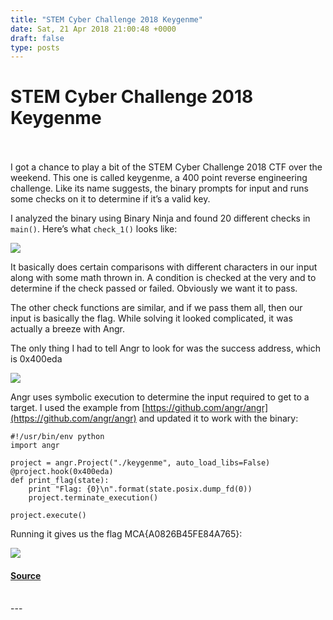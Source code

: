 ```yaml
---
title: "STEM Cyber Challenge 2018 Keygenme"
date: Sat, 21 Apr 2018 21:00:48 +0000
draft: false
type: posts
---
```

# STEM Cyber Challenge 2018 Keygenme

<br/>

<br/>
I got a chance to play a bit of the STEM Cyber Challenge 2018 CTF over the weekend. This one is called keygenme, a 400 point reverse engineering challenge. Like its name suggests, the binary prompts for input and runs some checks on it to determine if it’s a valid key.

I analyzed the binary using Binary Ninja and found 20 different checks in `main()`. Here’s what `check_1()` looks like:

![](/images/2018-04-21/01.png)

It basically does certain comparisons with different characters in our input along with some math thrown in. A condition is checked at the very and to determine if the check passed or failed. Obviously we want it to pass.

The other check functions are similar, and if we pass them all, then our input is basically the flag. While solving it looked complicated, it was actually a breeze with Angr.

The only thing I had to tell Angr to look for was the success address, which is 0x400eda

![](/images/2018-04-21/02.png)

Angr uses symbolic execution to determine the input required to get to a target. I used the example from [https://github.com/angr/angr](https://github.com/angr/angr) and updated it to work with the binary:

```
#!/usr/bin/env python
import angr

project = angr.Project("./keygenme", auto_load_libs=False)
@project.hook(0x400eda)
def print_flag(state):
    print "Flag: {0}\n".format(state.posix.dump_fd(0))
    project.terminate_execution()

project.execute()
```

Running it gives us the flag MCA{A0826B45FE84A765}:

![](/images/2018-04-21/03.png)

#### [Source](http://blog.techorganic.com/2018/04/21/stem-cyber-challenge-2018-keygenme/)

<br/>
---
